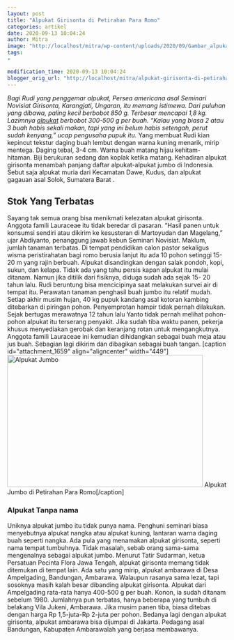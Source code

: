 ```yaml
---
layout: post
title: "Alpukat Girisonta di Petirahan Para Romo"
categories: artikel
date: 2020-09-13 10:04:24
author: Mitra
image: "http://localhost/mitra/wp-content/uploads/2020/09/Gambar_alpukat_1124x800.jpg"
tags:
- 

modification_time: 2020-09-13 10:04:24
blogger_orig_url: "http://localhost/mitra/alpukat-girisonta-di-petirahan-para.html"
---
```


<em>Bagi Rudi yang penggemar alpukat, Persea americana asal Seminari Novisiat Girisonta, Karangjati, Ungaran, itu memang istimewa. Dari puluhan yang dibawa, paling kecil berbobot 850 g. Terbesar mencapai 1,8 kg. Lazimnya <a class="wpil_keyword_link " href="http://127.0.0.1/mitra/topik/alpukat"  title="alpukat" data-wpil-keyword-link="linked">alpukat</a> berbobot 300-500 g per buah. “Kalau yang biasa 2 atau 3 buah habis sekali makan, tapi yang ini belum habis setengah, perut sudah kenyang,” ucap pengusaha pupuk itu.</em>
Yang membuat Rudi kian kepincut tekstur daging buah lembut dengan warna kuning menarik, mirip mentega. Daging tebal, 3-4 cm. Warna buah matang hijau kehitam-
hitaman. Biji berukuran sedang dan koplak ketika matang. Kehadiran alpukat girisonta menambah panjang daftar alpukat-alpukat jumbo di Indonesia. Sebut saja alpukat muria dari Kecamatan Dawe, Kudus, dan alpukat gagauan asal Solok, Sumatera Barat .
<h2>Stok Yang Terbatas</h2>
Sayang tak semua orang bisa menikmati kelezatan alpukat girisonta. Anggota famili Lauraceae itu tidak beredar di pasaran. “Hasil panen untuk konsumsi sendiri atau dikirim ke kesusteran di Martoyudan dan Magelang,” ujar Abdiyanto, penanggung jawab kebun Seminari Novisiat. Maklum, jumlah tanaman terbatas.
Di tempat pendidikan calon pastor sekaligus wisma peristirahatan bagi romo berusia lanjut itu ada 10 pohon setinggi 15-20 m yang rajin berbuah. Alpukat disandingkan dengan salak pondoh, kopi, sukun, dan kelapa. Tidak ada yang tahu persis kapan alpukat itu mulai ditanam. Namun jika ditilik dari fisiknya, diduga sudah ada sejak 15- 20 tahun lalu. Rudi beruntung bisa mencicipinya saat melakukan survei air di tempat itu.
Perawatan tanaman penghasil buah jumbo itu relatif mudah. Setiap akhir musim hujan, 40 kg pupuk kandang asal kotoran kambing ditebarkan di piringan pohon. Penyemprotan hampir tidak pernah dilakukan. Sejak bertugas merawatnya 12 tahun lalu Yanto tidak pernah melihat pohon-pohon alpukat itu terserang penyakit.
Jika sudah tiba waktu panen, pekerja khusus menyediakan gerobak dan keranjang rotan untuk mengangkutnya. Anggota famili Lauraceae ini kemudian dihidangkan sebagai buah meja atau jus buah. Sebagian lagi dikirim dan dibagikan sebagai buah tangan.
[caption id="attachment_1659" align="aligncenter" width="449"]<img class="wp-image-1659" src="http://127.0.0.1/mitra/wp-content/uploads/2020/09/Gambar_alpukat_821x800.jpg" alt="Alpukat Jumbo" width="449" height="303" /> Alpukat Jumbo di Petirahan Para Romo[/caption]
<h3>Alpukat Tanpa nama</h3>
Uniknya alpukat jumbo itu tidak punya nama. Penghuni seminari biasa menyebutnya alpukat nangka atau alpukat kuning, lantaran warna daging buah seperti nangka. Ada pula yang menamakan alpukat girisonta, seperti nama tempat tumbuhnya. Tidak masalah, sebab orang sama-sama mengenalnya sebagai alpukat jumbo.
Menurut Tatir Sudarman, ketua Persatuan Pecinta Flora Jawa Tengah, alpukat girisonta memang tidak ditemukan di tempat lain. Ada satu yang mirip, alpukat ambarawa di Desa Ampelgading, Bandungan, Ambarawa. Walaupun rasanya sama lezat, tapi sosoknya masih kalah besar dibanding alpukat girisonta. Alpukat dari Ampelgading rata-rata hanya 400-500 g per buah.
Konon, ia sudah ditanam sebelum 1980. Jumlahnya pun terbatas, hanya beberapa yang tumbuh di belakang Vila Jukeni, Ambarawa. Jika musim panen tiba, biasa ditebas dengan harga Rp  1,5-juta-Rp 2-juta per pohon. Bedanya lagi dengan alpukat girisonta, alpukat ambarawa bisa dijumpai di Jakarta. Pedagang asal Bandungan, Kabupaten Ambarawalah yang berjasa membawanya.

